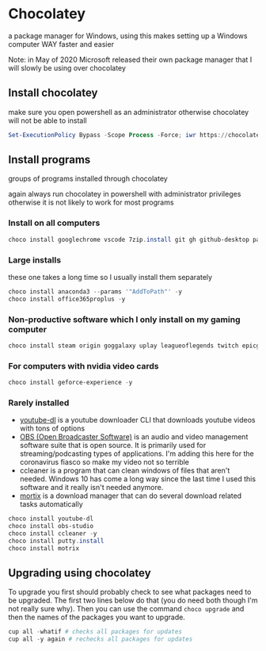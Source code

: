 # Chocolatey

a package manager for Windows, using this makes setting up a Windows computer WAY faster and easier

Note: in May of 2020 Microsoft released their own package manager that I will slowly be using over chocolatey

## Install chocolatey

make sure you open powershell as an administrator otherwise chocolatey will not be able to install

```PowerShell
Set-ExecutionPolicy Bypass -Scope Process -Force; iwr https://chocolatey.org/install.ps1 -UseBasicParsing | iex
```

## Install programs

groups of programs installed through chocolatey

again always run chocolatey in powershell with administrator privileges otherwise it is not likely to work for most programs

### Install on all computers

```PowerShell
choco install googlechrome vscode 7zip.install git gh github-desktop pandoc powershell-core --install-arguments='"ADD_EXPLORER_CONTEXT_MENU_OPENPOWERSHELL=1"' r.project --params '"/AddToPath"' microsoft-windows-terminal oh-my-posh poshgit nodejs sumatrapdf dotnetcore-sdk paket docker-desktop boxstarter julia firacodenf fira powertoys typescript r.studio miktex zotero firefox discord logitech-options chocolateygui teamviewer hwmonitor vlc -y
```

### Large installs

these one takes a long time so I usually install them separately

```PowerShell
choco install anaconda3 --params '"AddToPath"' -y
choco install office365proplus -y
```

### Non-productive software which I only install on my gaming computer

```PowerShell
choco install steam origin goggalaxy uplay leagueoflegends twitch epicgameslauncher -y
```

### For computers with nvidia video cards

```PowerShell
choco install geforce-experience -y
```

### Rarely installed

- [youtube-dl](https://ytdl-org.github.io/youtube-dl/index.html) is a youtube downloader CLI that downloads youtube videos with tons of options
- [OBS (Open Broadcaster Software)](https://obsproject.com/) is an audio and video management software suite that is open source. It is primarily used for streaming/podcasting types of applications. I'm adding this here for the coronavirus fiasco so make my video not so terrible
- ccleaner is a program that can clean windows of files that aren't needed. Windows 10 has come a long way since the last time I used this software and it really isn't needed anymore.
- [mortix](https://motrix.app/) is a download manager that can do several download related tasks automatically

```PowerShell
choco install youtube-dl
choco install obs-studio
choco install ccleaner -y
choco install putty.install
choco install motrix
```

## Upgrading using chocolatey

To upgrade you first should probably check to see what packages need to be upgraded. The first two lines below do that (you do need both though I'm not really sure why). Then you can use the command `choco upgrade` and then the names of the packages you want to upgrade.

```PowerShell
cup all -whatif # checks all packages for updates
cup all -y again # rechecks all packages for updates
```
